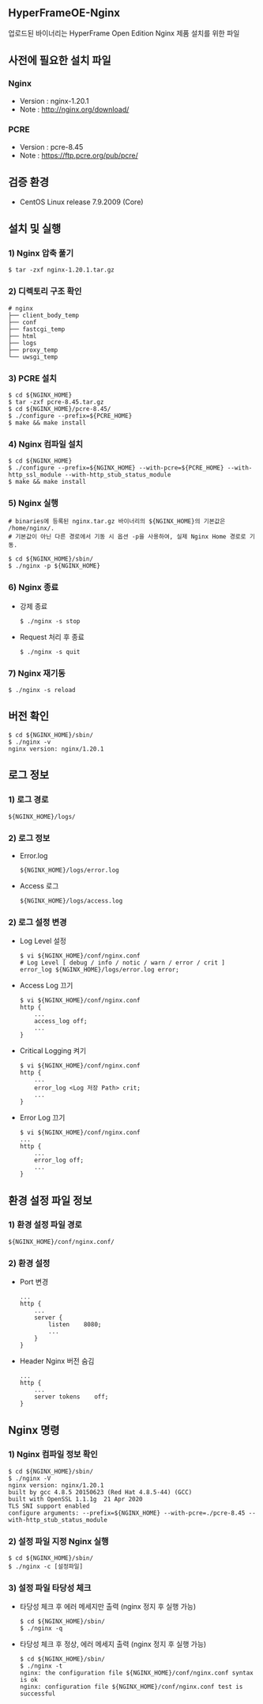 ## HyperFrameOE-Nginx
업로드된 바이너리는 HyperFrame Open Edition Nginx 제품 설치를 위한 파일  

## 사전에 필요한 설치 파일

### Nginx
* Version : nginx-1.20.1  
* Note : http://nginx.org/download/
   
### PCRE
* Version : pcre-8.45
* Note : https://ftp.pcre.org/pub/pcre/

## 검증 환경

* CentOS Linux release 7.9.2009 (Core)

## 설치 및 실행

### 1) Nginx 압축 풀기

    $ tar -zxf nginx-1.20.1.tar.gz

### 2) 디렉토리 구조 확인

    # nginx
    ├── client_body_temp
    ├── conf
    ├── fastcgi_temp
    ├── html
    ├── logs
    ├── proxy_temp
    └── uwsgi_temp
    
### 3) PCRE 설치

    $ cd ${NGINX_HOME}
    $ tar -zxf pcre-8.45.tar.gz
    $ cd ${NGINX_HOME}/pcre-8.45/
    $ ./configure --prefix=${PCRE_HOME}
    $ make && make install

### 4) Nginx 컴파일 설치

    $ cd ${NGINX_HOME}
    $ ./configure --prefix=${NGINX_HOME} --with-pcre=${PCRE_HOME} --with-http_ssl_module --with-http_stub_status_module 
    $ make && make install

### 5) Nginx 실행

    # binaries에 등록된 nginx.tar.gz 바이너리의 ${NGINX_HOME}의 기본값은 /home/nginx/.
    # 기본값이 아닌 다른 경로에서 기동 시 옵션 -p을 사용하여, 실제 Nginx Home 경로로 기동.
    
    $ cd ${NGINX_HOME}/sbin/
    $ ./nginx -p ${NGINX_HOME}
    
### 6) Nginx 종료

* 강제 종료

      $ ./nginx -s stop      

* Request 처리 후 종료
      
      $ ./nginx -s quit      

### 7) Nginx 재기동

    $ ./nginx -s reload
    
## 버전 확인

    $ cd ${NGINX_HOME}/sbin/
    $ ./nginx -v
    nginx version: nginx/1.20.1

## 로그 정보

### 1) 로그 경로

    ${NGINX_HOME}/logs/
    
### 2) 로그 정보

* Error.log

      ${NGINX_HOME}/logs/error.log
  
* Access 로그

      ${NGINX_HOME}/logs/access.log

### 2) 로그 설정 변경

* Log Level 설정

      $ vi ${NGINX_HOME}/conf/nginx.conf
      # Log Level [ debug / info / notic / warn / error / crit ]
      error_log ${NGINX_HOME}/logs/error.log error;
      
* Access Log 끄기

      $ vi ${NGINX_HOME}/conf/nginx.conf
      http {
          ...
          access_log off;
          ...
      }
      
* Critical Logging 켜기

      $ vi ${NGINX_HOME}/conf/nginx.conf
      http {
          ...
          error_log <Log 저장 Path> crit;
          ...
      }
            
* Error Log 끄기

      $ vi ${NGINX_HOME}/conf/nginx.conf
      ...
      http {
          ...
          error_log off;
          ...
      }
      
## 환경 설정 파일 정보

### 1) 환경 설정 파일 경로

    ${NGINX_HOME}/conf/nginx.conf/
    
### 2) 환경 설정
    
* Port 변경 
      
      ...
      http {
          ...
          server {
              listen    8080;
              ...
          }
      }
      
* Header Nginx 버전 숨김 
      
      ...
      http {
          ...
          server tokens    off;
      }
      
## Nginx 명령

### 1) Nginx 컴파일 정보 확인

    $ cd ${NGINX_HOME}/sbin/
    $ ./nginx -V
    nginx version: nginx/1.20.1
    built by gcc 4.8.5 20150623 (Red Hat 4.8.5-44) (GCC)
    built with OpenSSL 1.1.1g  21 Apr 2020
    TLS SNI support enabled
    configure arguments: --prefix=${NGINX_HOME} --with-pcre=./pcre-8.45 --with-http_stub_status_module

### 2) 설정 파일 지정 Nginx 실행

    $ cd ${NGINX_HOME}/sbin/
    $ ./nginx -c [설정파일]                              
   
   
### 3) 설정 파일 타당성 체크

* 타당성 체크 후 에러 메세지만 출력 (nginx 정지 후 실행 가능)

      $ cd ${NGINX_HOME}/sbin/
      $ ./nginx -q                                           

* 타당성 체크 후 정상, 에러 메세지 출력 (nginx 정지 후 실행 가능)

      $ cd ${NGINX_HOME}/sbin/
      $ ./nginx -t
      nginx: the configuration file ${NGINX_HOME}/conf/nginx.conf syntax is ok
      nginx: configuration file ${NGINX_HOME}/conf/nginx.conf test is successful

